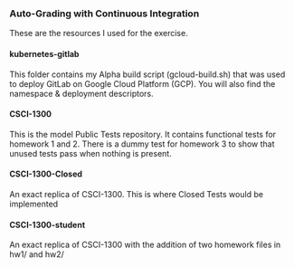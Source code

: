 ### Auto-Grading with Continuous Integration

These are the resources I used for the exercise.

#### kubernetes-gitlab 
This folder contains my Alpha build script (gcloud-build.sh) that was used to deploy GitLab on Google Cloud Platform (GCP). You will also find the namespace & deployment descriptors.


#### CSCI-1300
This is the model Public Tests repository. It contains functional tests for homework 1 and 2. There is a dummy test for homework 3 to show that unused tests pass when nothing is present.

#### CSCI-1300-Closed
An exact replica of CSCI-1300. This is where Closed Tests would be implemented


#### CSCI-1300-student
An exact replica of CSCI-1300 with the addition of two homework files in hw1/ and hw2/



